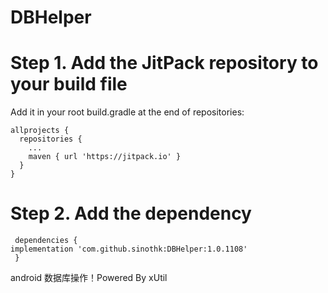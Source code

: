 # DBHelper

# Step 1. Add the JitPack repository to your build file
  Add it in your root build.gradle at the end of repositories:
    
    allprojects {
      repositories {
        ...
        maven { url 'https://jitpack.io' }
      }
    }
    
# Step 2. Add the dependency

     dependencies {
	implementation 'com.github.sinothk:DBHelper:1.0.1108'
     }



android 数据库操作！Powered By xUtil
